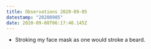 ```yaml
---
title: Observations 2020-09-05
datestamp: "20200905"
date: 2020-09-08T06:17:40.145Z
---
```

- Stroking my face mask as one would stroke a beard.